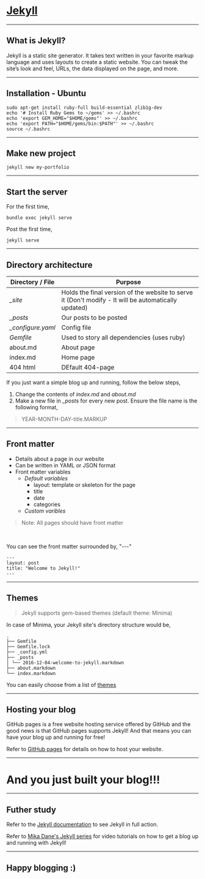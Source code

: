 # [Jekyll](https://jekyllrb.com/)

---
## What is Jekyll?

Jekyll is a static site generator. It takes text written in your favorite markup language and uses layouts to create a static website. You can tweak the site’s look and feel, URLs, the data displayed on the page, and more.

---
## Installation - Ubuntu

```shell
sudo apt-get install ruby-full build-essential zlib1g-dev
echo '# Install Ruby Gems to ~/gems' >> ~/.bashrc 
echo 'export GEM_HOME="$HOME/gems"' >> ~/.bashrc 
echo 'export PATH="$HOME/gems/bin:$PATH"' >> ~/.bashrc 
source ~/.bashrc
```

---
## Make new project

```shell
jekyll new my-portfolio
```

---
## Start the server

For the first time,
```shell
bundle exec jekyll serve
```

Post the first time,
```shell
jekyll serve
```

---
## Directory architecture

Directory / File | Purpose
---|--
*_site* | Holds the final version of the website to serve it (Don't modify - It will be automatically updated)
*_posts* | Our posts to be posted
*_configure.yaml* | Config file
*Gemfile* | Used to story all dependencies (uses ruby)
about.md | About page
index.md | Home page
404 html | DEfault 404-page

If you just want a simple blog up and running, follow the below steps,

1) Change the contents of *index.md* and *about.md* 
2) Make a new file in *_posts* for every new post. Ensure the file name is the following format,
> YEAR-MONTH-DAY-title.MARKUP

---
## Front matter

- Details about a page in our website
- Can be written in YAML or JSON format
- Front matter variables
	- *Default variables*
		- layout: template or skeleton for the page 
		- title
		- date
		- categories
	- *Custom varibles*

> Note: All pages should have front matter

</br>

You can see the front matter surrounded by, "---"

```
--- 
layout: post 
title: "Welcome to Jekyll!" 
---
```

---
## Themes

> Jekyll supports gem-based themes (default theme: Minima)

In case of Minima, your Jekyll site's directory structure would be,

```
. 
├── Gemfile 
├── Gemfile.lock 
├── _config.yml 
├── _posts 
│ └── 2016-12-04-welcome-to-jekyll.markdown 
├── about.markdown 
└── index.markdown
```

You can easily choose from a list of [themes](https://jekyllrb.com/docs/themes/#pick-up-a-theme) 

---
## Hosting your blog

GitHub pages is a free website hosting service offered by GitHub and the good news is that GitHub pages supports Jekyll! And that means you can have your blog up and running for free! 

Refer to [GitHub pages](https://pages.github.com/) for details on how to host your website.

---
# And you just built your blog!!! 
---

## Futher study

Refer to the [Jekyll documentation](https://jekyllrb.com/docs/) to see Jekyll in full action.

Refer to [Mika Dane's Jekyll series](https://www.youtube.com/watch?v=T1itpPvFWHI&list=PLLAZ4kZ9dFpOPV5C5Ay0pHaa0RJFhcmcB&index=1) for video tutorials on how to get a blog up and running with Jekyll!

---
## Happy blogging :)
